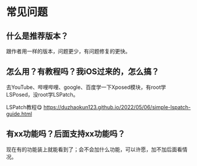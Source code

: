 # 常见问题

## 什么是推荐版本？  

跟作者用一样的版本，问题更少，有问题修复的更快。  

## 怎么用？有教程吗？我iOS过来的，怎么搞？

去YouTube、哔哩哔哩、google、百度学一下Xposed模块，有root学LSPosed，没root学LSPatch。 

LSPatch教程😋
https://duzhaokun123.github.io/2022/05/06/simple-lspatch-guide.html 

## 有xx功能吗？后面支持xx功能吗？

现在有的功能装上就能看到了；会不会加什么功能，可以许愿，加不加后面看情况。  
